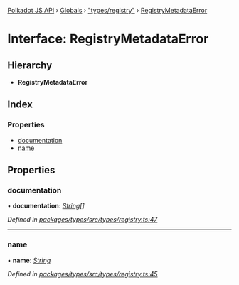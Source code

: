 [Polkadot JS API](../README.md) › [Globals](../globals.md) › ["types/registry"](../modules/_types_registry_.md) › [RegistryMetadataError](_types_registry_.registrymetadataerror.md)

# Interface: RegistryMetadataError

## Hierarchy

* **RegistryMetadataError**

## Index

### Properties

* [documentation](_types_registry_.registrymetadataerror.md#documentation)
* [name](_types_registry_.registrymetadataerror.md#name)

## Properties

###  documentation

• **documentation**: *[String](../classes/_primitive_text_.text.md#static-string)[]*

*Defined in [packages/types/src/types/registry.ts:47](https://github.com/jak-pan/api/blob/bc94e95733/packages/types/src/types/registry.ts#L47)*

___

###  name

• **name**: *[String](../classes/_primitive_text_.text.md#static-string)*

*Defined in [packages/types/src/types/registry.ts:45](https://github.com/jak-pan/api/blob/bc94e95733/packages/types/src/types/registry.ts#L45)*
